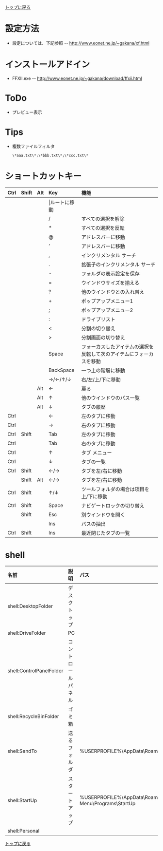 [トップに戻る](../index.md)

# 設定方法
- 設定については、下記参照
-- http://www.eonet.ne.jp/~gakana/xf.html

# インストールアドイン
- FFXII.exe
-- http://www.eonet.ne.jp/~gakana/download/ffxii.html

# ToDo
- プレビュー表示

# Tips
- 複数ファイルフィルタ
	```
	\*aaa.txt\*;\*bbb.txt\*;\*ccc.txt\*
	```

# ショートカットキー

|Ctrl|Shift|Alt|Key|機能|
|:---|:---|:---|:---|:---|
||||\|ルートに移動|
||||/|すべての選択を解除|
||||\*|すべての選択を反転|
||||@|アドレスバーに移動|
||||’|アドレスバーに移動|
||||,|インクリメンタル サーチ|
||||.|拡張子のインクリメンタル サーチ|
||||-|フォルダの表示設定を保存|
||||=|ウインドウサイズを揃える|
||||?|他のウインドウとの入れ替え|
||||+|ポップアップメニュー1|
||||;|ポップアップメニュー2|
||||:|ドライブリスト|
||||<|分割の切り替え|
||||>|分割画面の切り替え|
||||Space|フォーカスしたアイテムの選択を反転して次のアイテムにフォーカスを移動|
||||BackSpace|一つ上の階層に移動|
||||→/←/↑/↓|右/左/上/下に移動|
|||Alt|←|戻る|
|||Alt|↑|他のウインドウのパス一覧|
|||Alt|↓|タブの履歴|
|Ctrl|||←|左のタブに移動|
|Ctrl|||→|右のタブに移動|
|Ctrl|Shift||Tab|左のタブに移動|
|Ctrl|||Tab|右のタブに移動|
|Ctrl|||↑|タブ メニュー|
|Ctrl|||↓|タブの一覧|
|Ctrl|Shift||←/→|タブを左/右に移動|
||Shift|Alt|←/→|タブを左/右に移動|
|Ctrl|Shift||↑/↓|ツールフォルダの場合は項目を上/下に移動|
|Ctrl|Shift||Space|ナビゲートロックの切り替え|
||Shift||Esc|別ウインドウを開く|
||||Ins|パスの抽出|
|Ctrl|Shift||Ins|最近閉じたタブの一覧|

# shell

| 名前 | 説明 | パス |
|:---|:---|:---|
| shell:DesktopFolder | デスクトップ |  |
| shell:DriveFolder | PC |  |
| shell:ControlPanelFolder | コントロールパネル |  |
| shell:RecycleBinFolder | ゴミ箱 |  |
| shell:SendTo | 送るフォルダ | %USERPROFILE%\AppData\Roaming\Microsoft\Windows\SendTo |
| shell:StartUp | スタートアップ | %USERPROFILE%\AppData\Roaming\Microsoft\Windows\Start Menu\Programs\StartUp |
| shell:Personal |  |  |

[トップに戻る](../index.md)
